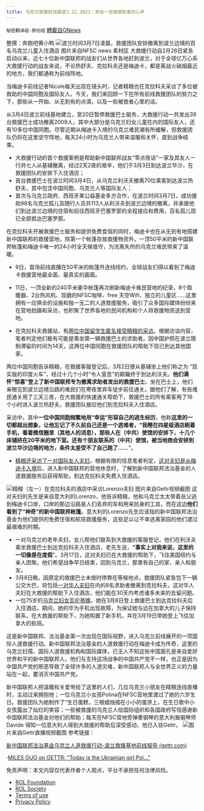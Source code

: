 ```yaml
---
title: 乌克兰救援前线报道3.22.2022：来自一些被救助者的心声
---
```

`秘密翻译组-原创组` [轉載自GNews](https://gnews.org/zh-hans/2215485/)

整撰：奔跑吧黄小鸭
![](https://assets.gnews.org/wp-content/uploads/2022/03/55-6.jpg)波兰时间3月7日凌晨，救援团队安排撤离到波兰边境的百名乌克兰儿童入住酒店 图片来自NFSC news 素材区
大救援行动自2月26日紧急启动以来，近七十位新中国联邦的战友们从世界各地赶到波兰，对于全球亿万心系大救援行动的战友来说，不论热舒夫、克拉科夫还是梅迪卡，都是离战火硝烟最近的地方，我们都通称为前线阵地。

当梅迪卡前线记者Nicole每天出现在镜头时，记者精粮也在克拉科夫采访了多位被救助的中国同胞及国际友人。今天，我们来回顾一下在所有前线救援团队的努力之下，那些从一开始、从无到有的点滴，以及一些被救者心里的话。

从3月4日波兰前线基地建立，至20日暂停救援巴士服务，大救援行动一共发出39台救援巴士成功撤离2009人，其中大部分是乌克兰妇女儿童在内的国际友人，还有10多位中国同胞。尽管近期从梅迪卡入境的乌克兰难民潮有所缓解，但救援团队仍将在这里坚守阵地，每天24小时为乌克兰人带来温暖和关怀，直到战争结束。

- 大救援行动的首个救援案例是帮助新中国联邦战友“零点夜话”一家及其友人一行共七人从基辅撤离，经过2天2夜的艰辛，他们于3月3日到达波兰华沙，在救援团队的安排下入住酒店；
- 首台救援巴士在波兰时间3月4日，从乌克兰利沃夫撤离70位乘客到达波兰热舒夫，其中包含中国同胞、乌克兰人等国际友人；
- 首次与乌克兰政府、西班牙某公益基金多方合作，在波兰时间3月7日，成功援助98名乌克兰孤儿及随行人员共113人从利沃夫到波兰边境的撤离，并承接他们到达波兰边境的住宿和前往西班牙巴塞罗那的全程接应和费用，百名孤儿现已全部抵达巴塞罗那。


在克拉科夫开展救援巴士服务和提供免费食宿的同时，梅迪卡也在从无到有地搭建新中国联邦的救援营地，除第一个帐篷存放救援物资外，一顶50平米的新中国联邦帐篷和梅迪卡唯一的24小时全天候值守，为流离失所的乌克兰难民带来了温暖。

- 9日，首场前线直播在50平米的帐篷外连线纽约，全球战友们得以看到了梅迪卡救援营地最全面、最真实的画面。
- 11日，一顶全新的240平米豪华帐篷再次刷新梅迪卡难民营地的纪录，8个取暖器、2台热风机、现磨的NFSC咖啡、free 天空Wifi、独立的儿童区……这里拥有一应俱全的设施和独一无二的人道救援服务，吸引了众多国际媒体纷纷来在营地拍摄和采访，也积聚了世界各地的民间机构和个人将救援物资送到营地。


- 在克拉科夫救援站，有[两位中国留学生匿名接受精粮的采访](https://gettr.com/post/p10clfsa579)。根据访谈内容，笔者判定他们极有可能是乘坐第一辆救援巴士的求助者。因中国护照在波兰限制滞留的时间为14天，这两位中国同胞在救援团队的帮助下现已到达其他国家。


两位中国同胞告诉精粮，在救援客服登记后，3月2日便从基辅坐上他们称之为 “现实版的印度火车”，经过十几个小时“令人窒息”的颠簸终于到达利沃夫。**他们满怀“惊喜”登上了新中国联邦专为撤离求助者发出的救援巴士**。坐在巴士上，他们亲眼见到波兰边境沿路的难民们在寒夜里弃车徒步前往通关。据他们了解，有些难民通关用了三天三夜，在大救援的快速通关帮助下，救援巴士的所有乘客用了16个小时进入波兰热舒夫，救援团队接应他们到克拉科夫入住酒店。

采访中，其中**一位中国同胞频繁地用“幸运”形容自己的逃生经历**，他称**这里的一切都超出想象，让他忘记了不久前自己还是一个逃难者，“我睡在四星级酒店刷着手机，看着微信圈里（其他人的消息），那些人在（中共）使馆的安排下，十几个床铺挤在20平米的地下室。还有个朋友联系的（中共）使馆，被当地商会安排到波兰华沙边境的地方，条件太差受不了自己跑了……**”。

- [精粮还采访了一对国际友人夫妇](https://gettr.com/post/p101ljmbff6)，根据有限的信息笔者判定，[这对夫妇是从梅迪卡入境](https://gettr.com/post/pyyivc9fb5)后，进入新中国联邦的营地休息时，了解到新中国联邦法治基金的人道救援服务后获得帮助，到达克拉科夫免费入住酒店。

![](https://assets.gnews.org/wp-content/uploads/2022/03/图片3-18.jpg)精粮（左一）在克拉科夫的酒店中采访Lorenzo夫妇 图片来自Gettr视频截图
这对夫妇的先生是来自意大利的Lorenzo，他告诉精粮，他和乌克兰太太带着岳父逃到梅迪卡口岸，口岸的那边沿路是人们丢弃的车和用来防身的工具，而在这边**他们看到了“神奇”的新中国联邦帐篷**。意大利的Lorenzo先生应该指的新中国联邦法治基金为他们提供的免费住宿和航班救援服务，这些足以让不幸逃离家园的他们渡过最艰难的时期。

- 一对乌克兰的老年夫妇，女儿帮他们联系到大救援的客服登记，他们在利沃夫乘坐救援巴士到达克拉科夫入住酒店，老先生说，**“事实上对我来说，这里的一切像是在度假**”。3月17日，这对夫妇已在大救援的帮助下，飞往美国纽约与亲人团聚。他们希望战争早日结束，回到乌克兰，那里有自己的家，亲人和朋友。
- 3月8日晚，因原定的救援巴士未按时停靠在等候地点，救援团队紧急包下一辆公交大巴，将包括[一对华人夫妇](https://gettr.com/post/pz28g7151f)在内的8名求助者撤离到克拉科夫，这对华人夫妇在大救援的帮助下入住酒店，他们能在30天内考虑诸多未来的去留问题。
- 一位75岁的[乌克兰妇女瓦伦蒂娜](https://gnews.org/zh-hans/2204540/)，她在3月8日登上救援巴士到达克拉科夫后入住酒店。期间，她的华为手机出现故障，为保证她与远在加拿大的儿子保持联系，在大救援的帮助下，为她购置了新手机，并在3月19日带她登上飞往加拿大的航班。


这是新中国联邦、法治基金第一次出现在国际视野，进入乌克兰前线展开的一项国际人道救援行动。新中国联邦法治基金的人道救援行动在梅迪卡成为传奇，这里的乌克兰妇孺、国际人道救援机构和国际媒体，已无人不知这些中国面孔是来自爱好世界和平的新中国联邦人，他们与支持这场战争的中国共产党不一样，也正是因为中国共产党的邪恶导致了全球许多的人道灾难，新中国联邦人与全世界正义的力量站在一起，要消灭中国共产党。

新中国联邦人把温暖和关爱带给了这里的人们，几位乌克兰小朋友在精粮连线直播时，主动过来拥抱他；一位乌克兰小女孩Polina在NFSC营地里渡过了她的六岁生日。救援团队为她制作了“生日蛋糕，三根蜡烛插在小小的蛋饼上，在生日歌中小女孩露出了灿烂的笑容；一些被救援的乌克兰人给国际组织和各国政府写信感谢新中国联邦法治基金对他们的帮助；每天在NFSC营地旁弹奏钢琴的意大利裔钢琴师Davide 得知一位意大利人得到大救援的帮助后深受感动，他已入驻Gettr。
![](https://assets.gnews.org/wp-content/uploads/2022/03/图片1-116.jpg)图片来自Gettr直播视频截图
参考链接：

[新中国联邦法治基金乌克兰人道救援行动-波兰救援基地前线报导 (gettr.com)](https://gettr.com/streaming/p112kc9074b)

·[MILES GUO on GETTR: “Today is the Ukrainian girl Pol…”](https://gettr.com/post/p11dkse900a)

 

免责声明：本文内容仅代表作者个人观点，平台不承担任何法律风险。

- [ROL Foundation](https://rolfoundation.org/)
- [ROL Society](https://rolsociety.org/)
- [Terms of use](https://gnews.org/terms-of-use-3/)
- [Privacy Policy](https://gnews.org/privacy-policy/)
